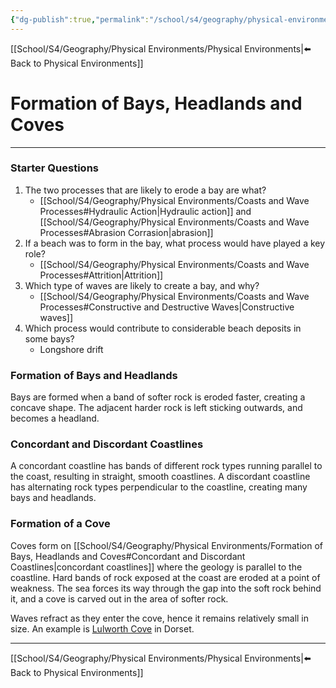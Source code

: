 ```yaml
---
{"dg-publish":true,"permalink":"/school/s4/geography/physical-environments/formation-of-bays-headlands-and-coves/"}
---
```

[[School/S4/Geography/Physical Environments/Physical Environments|⬅️ Back to Physical Environments]]
# Formation of Bays, Headlands and Coves
---

### Starter Questions
1. The two processes that are likely to erode a bay are what?
    - [[School/S4/Geography/Physical Environments/Coasts and Wave Processes#Hydraulic Action|Hydraulic action]] and [[School/S4/Geography/Physical Environments/Coasts and Wave Processes#Abrasion Corrasion|abrasion]]
2. If a beach was to form in the bay, what process would have played a key role?
    - [[School/S4/Geography/Physical Environments/Coasts and Wave Processes#Attrition|Attrition]]
3. Which type of waves are likely to create a bay, and why?
    - [[School/S4/Geography/Physical Environments/Coasts and Wave Processes#Constructive and Destructive Waves|Constructive waves]]
4. Which process would contribute to considerable beach deposits in some bays?
    - Longshore drift

### Formation of Bays and Headlands

Bays are formed when a band of softer rock is eroded faster, creating a concave shape. The adjacent harder rock is left sticking outwards, and becomes a headland.

<style>
.container {font-family: sans-serif; text-align: center;}
.button-wrapper button {z-index: 1;height: 40px; width: 100px; margin: 10px;padding: 5px;}
.excalidraw .App-menu_top .buttonList { display: flex;}
.excalidraw-wrapper { height: 800px; margin: 50px; position: relative;}
:root[dir="ltr"] .excalidraw .layer-ui__wrapper .zen-mode-transition.App-menu_bottom--transition-left {transform: none;}
</style><script src="https://unpkg.com/react@17/umd/react.production.min.js"></script><script src="https://unpkg.com/react-dom@17/umd/react-dom.production.min.js"></script><script type="text/javascript" src="https://unpkg.com/@excalidraw/excalidraw/dist/excalidraw.production.min.js"></script><div id="Formation_of_Bays_and_Headlands_2022-02-14_1236.56.excalidraw.md0"></div><script>(function(){const InitialData={"type":"excalidraw","version":2,"source":"https://excalidraw.com","elements":[{"type":"freedraw","version":216,"versionNonce":565398005,"isDeleted":false,"id":"ZCGetWU2_anihVnTRLiTo","fillStyle":"cross-hatch","strokeWidth":1,"strokeStyle":"solid","roughness":1,"opacity":100,"angle":0,"x":98.56621959189044,"y":101.80233340793183,"strokeColor":"#1864ab","backgroundColor":"#15aabf","width":410.91362847222223,"height":53.0682373046875,"seed":247709909,"groupIds":[],"strokeSharpness":"sharp","boundElements":[],"updated":1644843687248,"link":null,"points":[[0,0],[0,-0.9737481011284785],[0.9737820095486427,-1.4606051974826073],[2.9212103949652715,-2.9211764865451073],[4.3817816840277715,-3.408067491319457],[6.816067165798643,-4.381747775607607],[9.737277560763914,-5.355495876736086],[11.684705946180543,-5.355495876736086],[13.145412868923643,-5.842386881510436],[14.119059244791686,-5.842386881510436],[14.605916341145871,-5.842386881510436],[15.579698350694457,-5.842386881510436],[17.040269639756957,-5.842386881510436],[18.014051649305543,-5.842386881510436],[20.448337131076414,-4.868638780381957],[22.395765516493043,-3.408067491319457],[23.856336805555543,-2.9211764865451073],[26.290690104166686,-1.4606051974826073],[27.264404296875,0],[28.7249755859375,0.4868910047742929],[30.185682508680543,1.947462293836793],[32.13304307725696,2.9212103949652715],[34.080539279513914,4.3817816840277715],[35.0543212890625,4.868638780381957],[36.02796766493054,5.35552978515625],[37.48860677083337,6.329243977864564],[37.97539605034723,6.81610107421875],[40.40974934895837,8.276706271701414],[42.35724555121527,9.250420464409729],[42.844034830729186,9.250420464409729],[44.30467393663196,9.250420464409729],[46.25210232204864,9.250420464409729],[49.173312717013914,9.250420464409729],[54.04195149739587,8.763563368055543],[56.47630479600696,7.7898491753472285],[59.39751519097223,7.7898491753472285],[61.34494357638886,7.7898491753472285],[63.2923719618056,7.7898491753472285],[64.26615397135419,8.276706271701414],[66.21358235677081,8.763563368055543],[68.16101074218756,10.224168565538207],[70.10850694444451,11.684739854600707],[71.56914605034723,13.145345052083314],[73.51650661892364,14.605916341145814],[75.95085991753473,16.553378634982664],[77.41143120659723,18.01398383246527],[79.84578450520831,20.44830322265625],[80.81949869791669,21.42205132378473],[82.76692708333331,21.908908420138914],[84.22756618923614,22.88262261284723],[85.68813747829864,23.369479709201414],[86.66185167100701,23.369479709201414],[91.53049045138886,23.369479709201414],[93.96484375000006,23.369479709201414],[95.42541503906256,23.369479709201414],[99.32033962673614,23.369479709201414],[101.2678358289931,24.343227810329893],[103.70212131076386,24.830118815104186],[107.11018880208331,25.316942003038207],[109.54447428385419,26.290690104166686],[113.43939887152777,28.725009494357664],[115.38696289062506,29.211866590711793],[117.33432345920136,31.159328884548643],[120.25560167100701,32.61993408203125],[122.68988715277777,34.08050537109375],[128.04538302951386,37.00171576605902],[131.4533827039931,38.94914415147571],[134.37459309895831,40.409749348958314],[138.269517686632,42.357211642795164],[141.67758517795136,42.84406873914929],[144.11187065972223,43.81781684027777],[149.95422363281256,45.27838812934027],[154.82293023003473,45.27838812934027],[162.61271158854169,45.27838812934027],[168.94205729166669,44.79153103298614],[174.29748535156256,43.33092583550348],[179.65298122829864,41.383463541666686],[187.92968750000006,36.02796766493054],[193.77204047309027,31.159328884548643],[202.04874674479169,23.856370713975707],[206.4305284288195,19.474589029947936],[209.83859592013886,16.06652153862848],[211.29916720920136,13.6322021484375],[212.75973849826386,13.145345052083314],[213.73352050781256,12.171596950954893],[215.19409179687506,12.171596950954893],[218.11530219184027,12.658487955729186],[224.44451226128473,13.6322021484375],[225.90508355034723,14.119059244791686],[226.39200846354169,14.605916341145814],[227.85257975260419,15.579664442274293],[228.82629394531256,15.579664442274293],[230.28686523437506,15.579664442274293],[232.234361436632,15.579664442274293],[234.18178982204864,14.605916341145814],[239.53728569878473,8.763563368055543],[243.91906738281256,2.4343193901909785],[248.30084906684027,-1.4606051974826073],[250.24834526909723,-2.9211764865451073],[253.16955566406256,-3.408067491319457],[255.60384114583331,-3.408067491319457],[256.5775553385417,-3.408067491319457],[257.55126953125006,-3.408067491319457],[259.01190863715277,-3.408067491319457],[260.47247992621527,-3.408067491319457],[262.41997612847223,-2.4343193901909785],[264.36740451388897,-1.4606051974826073],[265.34111870659723,-0.4868570963541856],[266.80175781250006,0.9737141927083144],[268.7491861979167,1.947462293836793],[269.2360432942708,3.408033582899293],[271.670396592882,5.842386881510436],[272.64411078559027,6.81610107421875],[274.10468207465277,9.250420464409729],[277.0258924696181,11.684739854600707],[277.51274956597223,12.658487955729186],[278.4864637586806,13.145345052083314],[279.9470350477431,13.145345052083314],[280.9208170572917,14.119059244791686],[283.35510253906256,14.605916341145814],[283.8419596354167,14.605916341145814],[285.3025987413195,14.605916341145814],[286.763170030382,14.605916341145814],[288.2237413194445,15.579664442274293],[290.6580946180556,16.06652153862848],[292.1186659071181,16.553378634982664],[296.0135904947917,17.52716064453125],[297.96108669704864,18.987698025173643],[298.44794379340277,19.474589029947936],[300.88222927517364,21.42205132378473],[301.36908637152777,23.856370713975707],[302.8297254774306,26.777547200520814],[303.80343967013897,28.725009494357664],[304.2902967664931,30.185580783420164],[305.7508680555556,31.64618598090277],[307.2115071614583,33.106791178385436],[307.69836425781256,33.593648274739564],[308.1852213541667,33.593648274739564],[309.6457926432292,33.593648274739564],[311.1063639322917,33.593648274739564],[314.51443142361114,34.56739637586804],[318.89621310763897,35.05425347222223],[330.58098687065973,37.00171576605902],[340.80512152777777,40.409749348958314],[341.29204644097223,41.383463541666686],[341.77883572048614,41.383463541666686],[344.69997829861114,41.87035454644098],[346.6475423177083,43.33092583550348],[349.08175998263897,44.79153103298614],[351.02932400173614,45.27838812934027],[353.95046657986114,46.738993326822936],[356.87160915798614,47.225850423177064],[357.3585340711806,47.225850423177064],[358.33224826388897,47.225850423177064],[358.8191731770833,47.225850423177064],[360.2796766493056,47.225850423177064],[361.7403157552083,47.225850423177064],[363.68774414062506,47.225850423177064],[365.14838324652777,47.225850423177064],[366.60888671875006,47.225850423177064],[371.9645182291667,45.76524522569446],[376.8330891927083,43.81781684027777],[377.8068033854167,42.84406873914929],[378.29372829861114,42.357211642795164],[378.78051757812506,41.87035454644098],[379.7542317708333,41.87035454644098],[380.24115668402777,40.8966064453125],[381.7017957899306,40.409749348958314],[382.67550998263897,39.43603515625],[383.16229926215277,38.94914415147571],[384.6229383680556,38.46228705512152],[385.10986328125006,38.46228705512152],[386.0835774739583,37.48857286241321],[387.0572916666667,37.48857286241321],[388.03100585937506,37.48857286241321],[388.51779513888897,37.00171576605902],[389.9784342447917,37.00171576605902],[391.4390733506945,37.00171576605902],[392.8995768229167,36.02796766493054],[394.3602159288195,36.02796766493054],[394.84714084201397,36.02796766493054],[395.82085503472223,36.02796766493054],[395.82085503472223,35.541110568576414],[396.30764431423614,35.541110568576414],[396.7945692274306,34.08050537109375],[397.76828342013897,33.593648274739564],[398.25507269965277,32.61993408203125],[399.2289225260417,32.133076985677064],[399.7157118055556,31.159328884548643],[400.20263671875006,30.672471788194457],[401.1763509114583,29.698757595486143],[401.66314019097223,29.211866590711793],[402.6368543836806,29.211866590711793],[402.6368543836806,28.725009494357664],[403.12377929687506,27.264438205295164],[404.0974934895833,26.290690104166686],[404.0974934895833,25.803799099392393],[404.58441840277777,25.803799099392393],[404.58441840277777,25.316942003038207],[404.58441840277777,24.343227810329893],[405.0712076822917,24.343227810329893],[405.0712076822917,23.856370713975707],[406.04492187500006,22.88262261284723],[406.5318467881945,22.88262261284723],[406.5318467881945,22.395799424913207],[407.50556098090277,21.42205132378473],[407.99248589409723,21.42205132378473],[407.99248589409723,20.935160319010436],[408.9662000868056,20.935160319010436],[408.9662000868056,20.44830322265625],[409.4529893663195,20.44830322265625],[409.93991427951397,20.44830322265625],[410.91362847222223,19.474589029947936],[410.91362847222223,19.474589029947936]],"lastCommittedPoint":null,"simulatePressure":true,"pressures":[]},{"type":"freedraw","version":131,"versionNonce":1800868379,"isDeleted":false,"id":"bW9exWuxZGCRjRxIdZd3I","fillStyle":"cross-hatch","strokeWidth":1,"strokeStyle":"solid","roughness":1,"opacity":100,"angle":0,"x":-435.5241531294637,"y":168.01594967312283,"strokeColor":"#1864ab","backgroundColor":"#15aabf","width":431.8488226996528,"height":18.014017740885436,"seed":1664084629,"groupIds":[],"strokeSharpness":"sharp","boundElements":[],"updated":1644843671560,"link":null,"points":[[0,0],[0.48692491319440023,-0.9737481011284785],[0.9737820095485858,-2.4343193901909785],[2.434353298611086,-4.868638780381957],[4.868706597222172,-6.3292778862847285],[7.302992078993043,-8.763597276475707],[11.1979844835069,-11.684773763020871],[16.066623263888857,-15.092841254340328],[17.527126736111086,-15.579698350694457],[19.96148003472217,-17.040269639756957],[21.42205132378467,-17.040269639756957],[22.8826904296875,-17.040269639756957],[23.3696153428819,-18.014017740885436],[25.80390082465277,-17.527160644531307],[26.777547200520814,-17.040269639756957],[29.2119004991319,-16.066555447048643],[33.106892903645814,-15.579698350694457],[35.05425347222217,-14.11909315321185],[36.514892578125,-13.145378960503479],[37.97553168402777,-13.145378960503479],[41.3835313585069,-11.684773763020871],[44.791531032986086,-9.250454372829893],[46.25217013888886,-8.763597276475707],[49.660237630208314,-7.302958170572936],[52.581448025173586,-5.8424207899306],[55.502590603298586,-4.381815592447936],[57.45008680555554,-3.4081013997396212],[59.88444010416663,-2.9212103949653283],[67.67422146267359,-1.947496202256957],[70.59536404079859,-0.9737481011284785],[75.46400282118054,-0.9737481011284785],[79.84578450520831,-0.9737481011284785],[91.5306260850694,-4.381815592447936],[99.32040744357636,-6.3292778862847285],[105.64961751302081,-8.276740180121578],[115.87381998697913,-10.7110595703125],[122.20303005642359,-12.65852186414935],[128.53224012586804,-13.632236056857664],[131.45345052083331,-14.605950249565979],[135.34844292534723,-14.605950249565979],[139.24329969618054,-14.605950249565979],[146.05936686197913,-14.605950249565979],[162.12599012586804,-13.145378960503479],[169.42891438802081,-12.171630859375057],[177.7055528428819,-9.250454372829893],[181.11362033420136,-7.789883083767393],[184.0348985460069,-6.816134982638914],[186.46918402777777,-5.35552978515625],[191.33782280815973,-2.9212103949653283],[192.79839409722223,-2.9212103949653283],[196.69325086805554,-1.4606391059028283],[200.58817545572913,-1.4606391059028283],[202.04881456163196,-1.4606391059028283],[207.40431043836804,-1.4606391059028283],[212.75980631510413,-2.9212103949653283],[220.54972330729163,-5.8424207899306],[233.69500054253467,-10.7110595703125],[240.9979248046875,-12.65852186414935],[248.78777398003467,-13.632236056857664],[254.14326985677087,-14.605950249565979],[258.03819444444446,-15.579698350694457],[263.8805474175347,-15.579698350694457],[270.20982530381946,-15.579698350694457],[279.46024576822913,-15.092841254340328],[284.8157416449652,-14.11909315321185],[293.5793728298611,-12.171630859375057],[300.3954399956597,-10.224202473958371],[303.8034396701389,-8.763597276475707],[306.23779296875,-7.789883083767393],[310.1327175564236,-6.3292778862847285],[312.0801459418402,-5.8424207899306],[316.9487847222222,-4.381815592447936],[321.33056640625,-3.4081013997396212],[322.3043484157986,-3.4081013997396212],[324.73863389756946,-3.4081013997396212],[330.09419759114587,-3.4081013997396212],[332.0416259765625,-3.4081013997396212],[339.3445502387152,-3.89495849609375],[342.26582845052087,-4.381815592447936],[346.16068522135413,-5.8424207899306],[351.5161810980902,-7.789883083767393],[356.8716769748264,-10.7110595703125],[363.6878119574652,-13.145378960503479],[368.5564507378472,-14.605950249565979],[370.99073621961804,-14.605950249565979],[372.938232421875,-14.605950249565979],[377.80687120225696,-15.579698350694457],[380.7280815972222,-15.579698350694457],[384.62293836805554,-16.55341254340283],[387.05729166666663,-16.55341254340283],[388.031005859375,-16.55341254340283],[390.9522162543402,-15.579698350694457],[393.3865017361111,-14.605950249565979],[395.33399793836804,-14.11909315321185],[398.25520833333337,-13.145378960503479],[399.71577962239587,-12.65852186414935],[401.6632080078125,-11.684773763020871],[403.1238471137152,-11.197916666666686],[405.5581325954861,-10.224202473958371],[406.53184678819446,-9.737311469184078],[407.9924858940972,-9.250454372829893],[410.42677137586804,-8.276740180121578],[410.9136284722222,-7.789883083767393],[412.374267578125,-6.816134982638914],[413.8348388671875,-6.816134982638914],[414.80855305989587,-6.3292778862847285],[415.78226725260413,-5.35552978515625],[417.7297634548611,-5.35552978515625],[418.70347764756946,-4.868638780381957],[419.6771918402778,-4.868638780381957],[420.6509738498264,-4.381815592447936],[422.1115451388889,-4.381815592447936],[422.59840223524304,-4.381815592447936],[424.05897352430554,-4.381815592447936],[425.51961263020837,-4.381815592447936],[426.0064697265625,-4.381815592447936],[427.467041015625,-4.381815592447936],[427.95389811197913,-4.381815592447936],[428.9276123046875,-4.381815592447936],[429.41453721788196,-4.381815592447936],[430.3882514105903,-4.381815592447936],[430.87510850694446,-4.381815592447936],[431.8488226996528,-4.381815592447936],[431.8488226996528,-4.381815592447936]],"lastCommittedPoint":null,"simulatePressure":true,"pressures":[]},{"type":"freedraw","version":101,"versionNonce":1726935317,"isDeleted":false,"id":"FudUc7nBZ3l2_RAPLZ0U8","fillStyle":"cross-hatch","strokeWidth":1,"strokeStyle":"solid","roughness":1,"opacity":100,"angle":0,"x":-434.5503711199151,"y":191.38539547390408,"strokeColor":"#1864ab","backgroundColor":"#15aabf","width":428.9276123046875,"height":19.961446126302064,"seed":367370235,"groupIds":[],"strokeSharpness":"sharp","boundElements":[],"updated":1644843671560,"link":null,"points":[[0,0],[1.9474283854166856,0.9737820095485858],[3.894924587673586,1.4606051974826073],[6.329210069444457,2.9212103949652715],[10.224202473958314,5.35552978515625],[12.171563042534729,6.329243977864564],[13.6322021484375,6.81610107421875],[17.527126736111086,6.81610107421875],[19.47455512152777,6.81610107421875],[28.7249755859375,2.434353298611086],[36.51482476128473,-0.4868570963541856],[47.22581651475696,-5.355495876736143],[52.58131239149304,-6.81610107421875],[65.23980034722223,-10.2241346571181],[71.08222113715277,-10.710991753472229],[75.950927734375,-10.710991753472229],[79.84578450520831,-10.710991753472229],[83.25385199652777,-10.710991753472229],[86.66185167100696,-9.737277560763914],[89.09620496961804,-8.27667236328125],[92.01734754774304,-6.81610107421875],[94.93855794270831,-5.355495876736143],[98.83348253038196,-3.8948567708333712],[101.75462510850696,-3.4080335828993498],[107.59711371527777,-1.4605373806423927],[113.43939887152777,0],[116.36060926649304,0],[123.17667643229169,0.9737820095485858],[130.9665256076389,0.9737820095485858],[135.34830729166669,0.4868910047742929],[142.16437445746527,-0.4868570963541856],[149.9542236328125,-1.4605373806423927],[156.2835693359375,-2.4343193901909785],[201.5618896484375,-3.4080335828993498],[206.91738552517364,-2.921176486545164],[208.86481391059027,-1.4605373806423927],[212.7597384982639,0.9737820095485858],[220.06273057725696,5.35552978515625],[223.4707980685764,6.81610107421875],[225.41822645399304,8.276740180121521],[228.33943684895837,9.250454372829836],[233.20807562934033,9.250454372829836],[239.53728569878479,8.763563368055543],[252.68263075086804,5.842420789930543],[264.85426161024304,4.868672688802064],[283.84195963541663,2.434353298611086],[296.50044759114587,2.434353298611086],[304.29029676649304,2.434353298611086],[306.2377251519098,2.434353298611086],[309.158935546875,2.434353298611086],[310.6195068359375,2.434353298611086],[313.5407172309028,3.4081013997395644],[315.48814561631946,3.4081013997395644],[318.8962131076389,3.894924587673586],[321.81749131944446,3.894924587673586],[327.1729193793403,3.894924587673586],[332.5284152560764,3.894924587673586],[338.8576931423611,3.894924587673586],[354.4373236762153,1.947462293836793],[358.81910536024304,1.947462293836793],[364.66145833333337,1.947462293836793],[366.6089545355903,1.947462293836793],[369.5300971137153,1.947462293836793],[371.9644504123264,1.947462293836793],[375.37251790364587,1.947462293836793],[377.80680338541663,1.947462293836793],[384.1360812717014,1.947462293836793],[392.4127197265625,-1.9474283854166856],[395.82078721788196,-2.921176486545164],[398.7419976128473,-3.4080335828993498],[399.2288547092014,-3.4080335828993498],[400.6894259982639,-3.4080335828993498],[401.6632080078125,-3.4080335828993498],[403.123779296875,-3.4080335828993498],[405.55806477864587,-3.4080335828993498],[407.99241807725696,-2.4343193901909785],[410.9136284722223,-1.9474283854166856],[413.34791395399304,-0.4868570963541856],[414.3216281467014,-0.4868570963541856],[416.7559814453125,0.4868910047742929],[418.70340983072924,0.9737820095485858],[419.19026692708337,1.4606051974826073],[420.16404893663196,1.4606051974826073],[420.6509060329861,2.434353298611086],[421.62462022569446,2.434353298611086],[422.1114773220486,2.434353298611086],[423.5720486111111,2.434353298611086],[425.0326877170139,2.434353298611086],[425.51954481336804,2.434353298611086],[426.4932590060764,2.434353298611086],[427.9538302951389,2.434353298611086],[428.44075520833337,2.434353298611086],[428.9276123046875,2.434353298611086],[428.9276123046875,2.434353298611086]],"lastCommittedPoint":null,"simulatePressure":true,"pressures":[]},{"type":"line","version":109,"versionNonce":786925403,"isDeleted":false,"id":"R7V94iaEKc-acj2H1p7E3","fillStyle":"hachure","strokeWidth":4,"strokeStyle":"solid","roughness":1,"opacity":100,"angle":0,"x":35.492431640625,"y":-261.59228515625,"strokeColor":"#000000","backgroundColor":"transparent","width":0,"height":531.9481506347656,"seed":315719669,"groupIds":[],"strokeSharpness":"round","boundElements":[],"updated":1644843671560,"link":null,"startBinding":null,"endBinding":null,"lastCommittedPoint":null,"startArrowhead":null,"endArrowhead":null,"points":[[0,0],[0,531.9481506347656]]},{"type":"rectangle","version":298,"versionNonce":985362389,"isDeleted":false,"id":"jvYke6KqnGUsSs0rl0rG4","fillStyle":"hachure","strokeWidth":2,"strokeStyle":"solid","roughness":1,"opacity":100,"angle":0,"x":-110.85903930664062,"y":-151.60964965820312,"strokeColor":"#000000","backgroundColor":"#40c057","width":107.3536376953125,"height":277.80487060546875,"seed":511731195,"groupIds":[],"strokeSharpness":"sharp","boundElements":[],"updated":1644843671560,"link":null},{"type":"rectangle","version":400,"versionNonce":1960043515,"isDeleted":false,"id":"zyj6vqQus59SgiJ9Xmvcc","fillStyle":"hachure","strokeWidth":2,"strokeStyle":"solid","roughness":1,"opacity":100,"angle":0,"x":-218.31488037109375,"y":-149.70956420898438,"strokeColor":"#000000","backgroundColor":"#868e96","width":107.3536376953125,"height":277.80487060546875,"seed":2015462107,"groupIds":[],"strokeSharpness":"sharp","boundElements":[],"updated":1644843671560,"link":null},{"type":"rectangle","version":434,"versionNonce":1573432629,"isDeleted":false,"id":"UQSlgEsH_UziqnXBNAA7n","fillStyle":"hachure","strokeWidth":2,"strokeStyle":"solid","roughness":1,"opacity":100,"angle":0,"x":-327.06329345703125,"y":-148.93521118164062,"strokeColor":"#000000","backgroundColor":"#40c057","width":107.3536376953125,"height":277.80487060546875,"seed":345268763,"groupIds":[],"strokeSharpness":"sharp","boundElements":[],"updated":1644843671560,"link":null},{"type":"rectangle","version":470,"versionNonce":1112255643,"isDeleted":false,"id":"bA_p0F8mKBM8U_Pp8L3qP","fillStyle":"hachure","strokeWidth":2,"strokeStyle":"solid","roughness":1,"opacity":100,"angle":0,"x":-432.1543884277344,"y":-148.65536499023438,"strokeColor":"#000000","backgroundColor":"#868e96","width":107.3536376953125,"height":277.80487060546875,"seed":1858749269,"groupIds":[],"strokeSharpness":"sharp","boundElements":[{"id":"VcBAE932u6mO0W013Fspc","type":"arrow"}],"updated":1644843671560,"link":null},{"type":"arrow","version":92,"versionNonce":453459605,"isDeleted":false,"id":"7oDsIc9Uo8iLIwmbxvoZZ","fillStyle":"hachure","strokeWidth":2,"strokeStyle":"solid","roughness":1,"opacity":100,"angle":0,"x":-235.51016053660874,"y":211.7238302661354,"strokeColor":"#c92a2a","backgroundColor":"#868e96","width":45.80014219776626,"height":107.8756857348854,"seed":1700050619,"groupIds":[],"strokeSharpness":"round","boundElements":[],"updated":1644843671560,"link":null,"startBinding":{"elementId":"1jvcJd1y","focus":-0.37333850032962335,"gap":6.057636747753534},"endBinding":null,"lastCommittedPoint":null,"startArrowhead":null,"endArrowhead":"dot","points":[[0,0],[-45.80014219776626,-107.8756857348854]]},{"type":"text","version":166,"versionNonce":1795252539,"isDeleted":false,"id":"1jvcJd1y","fillStyle":"hachure","strokeWidth":2,"strokeStyle":"solid","roughness":1,"opacity":100,"angle":0,"x":-303.90084499782984,"y":217.78146701388894,"strokeColor":"#c92a2a","backgroundColor":"#868e96","width":273,"height":50,"seed":248567355,"groupIds":[],"strokeSharpness":"sharp","boundElements":[{"id":"XfSN1kdr7R3bK64tIVDs6","type":"arrow"},{"id":"7oDsIc9Uo8iLIwmbxvoZZ","type":"arrow"}],"updated":1644843671560,"link":null,"fontSize":20,"fontFamily":1,"text":"Harder, more resistant rock\n(e.g. limestone)","rawText":"Harder, more resistant rock\n(e.g. limestone)","baseline":43,"textAlign":"center","verticalAlign":"top","containerId":null,"originalText":"Harder, more resistant rock\n(e.g. limestone)"},{"type":"arrow","version":226,"versionNonce":1227662325,"isDeleted":false,"id":"XfSN1kdr7R3bK64tIVDs6","fillStyle":"hachure","strokeWidth":2,"strokeStyle":"solid","roughness":1,"opacity":100,"angle":0,"x":-130.8622071457421,"y":209.72631966744868,"strokeColor":"#c92a2a","backgroundColor":"#868e96","width":54.581650480343924,"height":110.2613921785107,"seed":1967079803,"groupIds":[],"strokeSharpness":"round","boundElements":[],"updated":1644843671561,"link":null,"startBinding":{"elementId":"1jvcJd1y","focus":0.1355203526619658,"gap":8.05514734644025},"endBinding":null,"lastCommittedPoint":null,"startArrowhead":null,"endArrowhead":"dot","points":[[0,0],[54.581650480343924,-110.2613921785107]]},{"type":"arrow","version":102,"versionNonce":676823515,"isDeleted":false,"id":"Mt65YidSM6aLVk9rSfgX3","fillStyle":"hachure","strokeWidth":2,"strokeStyle":"solid","roughness":1,"opacity":100,"angle":0,"x":-291.80216498766094,"y":-243.63212096836418,"strokeColor":"#c92a2a","backgroundColor":"#868e96","width":74.07649712171406,"height":113.05503356602043,"seed":826301627,"groupIds":[],"strokeSharpness":"round","boundElements":[],"updated":1644843671561,"link":null,"startBinding":null,"endBinding":null,"lastCommittedPoint":null,"startArrowhead":null,"endArrowhead":"dot","points":[[0,0],[-74.07649712171406,113.05503356602043]]},{"type":"arrow","version":142,"versionNonce":1279155541,"isDeleted":false,"id":"MYLu3Vqy6hAegYVJwDmMQ","fillStyle":"hachure","strokeWidth":2,"strokeStyle":"solid","roughness":1,"opacity":100,"angle":0,"x":-188.98990671671928,"y":-221.12278285946695,"strokeColor":"#c92a2a","backgroundColor":"#868e96","width":40.447548318281775,"height":105.44373622860758,"seed":1034277883,"groupIds":[],"strokeSharpness":"round","boundElements":[],"updated":1644843671561,"link":null,"startBinding":{"elementId":"8bJT-6RdFshA7D_lND_-8","focus":-0.15253773244105046,"gap":10.862171974517423},"endBinding":null,"lastCommittedPoint":null,"startArrowhead":null,"endArrowhead":"dot","points":[[0,0],[40.447548318281775,105.44373622860758]]},{"type":"text","version":163,"versionNonce":1667272315,"isDeleted":false,"id":"sZzX0pkG","fillStyle":"hachure","strokeWidth":2,"strokeStyle":"solid","roughness":1,"opacity":100,"angle":0,"x":-382.8525695800781,"y":-281.9849548339844,"strokeColor":"#c92a2a","backgroundColor":"#868e96","width":310,"height":50,"seed":678273877,"groupIds":[],"strokeSharpness":"sharp","boundElements":[{"id":"MYLu3Vqy6hAegYVJwDmMQ","type":"arrow"}],"updated":1644843671561,"link":null,"fontSize":20,"fontFamily":1,"text":"Softer, more easily eroded rock\n(e.g. clay)","rawText":"Softer, more easily eroded rock\n(e.g. clay)","baseline":43,"textAlign":"center","verticalAlign":"top","containerId":null,"originalText":"Softer, more easily eroded rock\n(e.g. clay)"},{"type":"line","version":322,"versionNonce":308159355,"isDeleted":false,"id":"MjPdKmpfQ1DaoAZLNSkyl","fillStyle":"hachure","strokeWidth":2,"strokeStyle":"solid","roughness":1,"opacity":100,"angle":0,"x":182.72027587890625,"y":-151.17141723632812,"strokeColor":"#000000","backgroundColor":"#868e96","width":89.82653808593751,"height":245.2832829790736,"seed":462752981,"groupIds":[],"strokeSharpness":"sharp","boundElements":[],"updated":1644843671562,"link":null,"startBinding":null,"endBinding":null,"lastCommittedPoint":null,"startArrowhead":null,"endArrowhead":null,"points":[[0,0],[-89.82653808593753,1.5354229169245812],[-85.88293457031256,209.58473357827512],[-62.221313476562486,216.11027429166498],[-49.51416015625003,221.48426786798018],[-38.99786376953118,226.09056335291223],[-27.167053222656264,233.38374868936853],[-10.9544677734375,242.59628619091598],[1.4210854715202004e-14,245.2832829790736],[0,0]]},{"type":"line","version":475,"versionNonce":1688479157,"isDeleted":false,"id":"zwoggCdRCa-POIKzyWX84","fillStyle":"hachure","strokeWidth":2,"strokeStyle":"solid","roughness":1,"opacity":100,"angle":0,"x":184.03472900390625,"y":-149.85687255859375,"strokeColor":"#000000","backgroundColor":"#40c057","width":107.3536376953125,"height":280.87213134765625,"seed":26263131,"groupIds":[],"strokeSharpness":"sharp","boundElements":[],"updated":1644843671562,"link":null,"startBinding":null,"endBinding":null,"lastCommittedPoint":null,"startArrowhead":null,"endArrowhead":null,"points":[[0,0],[0.8763427734374858,245.81793212890625],[10.078125,250.6378173828125],[19.718017578125,257.648681640625],[27.605224609375,265.09771728515625],[34.6160888671875,272.98492431640625],[42.503295898437486,278.2430419921875],[53.457763671875,280.87213134765625],[63.535888671875,276.0521240234375],[72.737548828125,268.1649169921875],[80.62475585937497,259.83953857421875],[95.08459472656249,246.69421386718744],[105.16271972656253,240.12152099609378],[107.3536376953125,2.629058837890625],[0,0]]},{"type":"line","version":352,"versionNonce":417310485,"isDeleted":false,"id":"nJeQAhRwLYIhMRRYyv4hV","fillStyle":"hachure","strokeWidth":2,"strokeStyle":"solid","roughness":1,"opacity":100,"angle":0,"x":291.38836669921875,"y":-150.73324584960938,"strokeColor":"#000000","backgroundColor":"#868e96","width":109.5445556640625,"height":243.1888427734375,"seed":692210037,"groupIds":[],"strokeSharpness":"sharp","boundElements":[],"updated":1644843671562,"link":null,"startBinding":null,"endBinding":null,"lastCommittedPoint":null,"startArrowhead":null,"endArrowhead":null,"points":[[0,0],[107.7918701171875,-0.8763427734374929],[107.35363769531251,230.91986083984375],[99.0283203125,219.08905029296875],[88.9503173828125,209.88726806640625],[77.11938476562496,204.19097900390625],[66.16491699218751,200.24737548828125],[47.761474609375,201.12371826171875],[33.739746093749986,206.3818359375],[22.785278320312543,220.84173583984378],[14.021728515625,228.290771484375],[5.2581787109375,237.05432128906247],[-1.752685546875,242.3125],[0,0]]},{"type":"line","version":437,"versionNonce":597803195,"isDeleted":false,"id":"2DQtJk_zJKUvOyO5FjB2y","fillStyle":"hachure","strokeWidth":2,"strokeStyle":"solid","roughness":1,"opacity":100,"angle":0,"x":400.05657958984375,"y":-151.17141723632812,"strokeColor":"#000000","backgroundColor":"#40c057","width":107.791748046875,"height":282.62481689453125,"seed":180289013,"groupIds":[],"strokeSharpness":"sharp","boundElements":[],"updated":1644843671562,"link":null,"startBinding":null,"endBinding":null,"lastCommittedPoint":null,"startArrowhead":null,"endArrowhead":null,"points":[[0,0],[0.4381103515625142,230.9197998046875],[11.830810546875,247.1324462890625],[19.718017578125014,260.7159423828125],[27.167114257812486,269.4794921875],[36.806884765625,276.05218505859375],[51.266845703125,280.87213134765625],[61.7830810546875,282.62481689453125],[76.68115234374999,276.92852783203125],[88.51208496093749,263.783203125],[101.6573486328125,248.44696044921875],[106.91540527343749,240.559814453125],[107.791748046875,0],[0,0]]},{"type":"line","version":182,"versionNonce":820247669,"isDeleted":false,"id":"4nmrFzxwjlkw4xzmB_YtD","fillStyle":"cross-hatch","strokeWidth":1,"strokeStyle":"solid","roughness":1,"opacity":100,"angle":0,"x":176.58575439453125,"y":93.33193969726562,"strokeColor":"#000000","backgroundColor":"#15aabf","width":81.06292724609375,"height":35.93060302734375,"seed":1874103253,"groupIds":[],"strokeSharpness":"sharp","boundElements":[],"updated":1644843671562,"link":null,"startBinding":null,"endBinding":null,"lastCommittedPoint":null,"startArrowhead":null,"endArrowhead":null,"points":[[0,0],[-44.2559814453125,-11.830810546875005],[-66.16485595703125,-16.21258544921875],[-81.06292724609375,-18.841674804687496],[-81.06292724609375,-35.93060302734375],[-61.7830810546875,-30.234313964843757],[-46.88507080078125,-25.414367675781243],[-34.17791748046875,-18.8416748046875],[0,0]]},{"type":"line","version":482,"versionNonce":1019212123,"isDeleted":false,"id":"ANYjDS-cPjTiSu55iARBf","fillStyle":"cross-hatch","strokeWidth":1,"strokeStyle":"solid","roughness":1,"opacity":100,"angle":0,"x":297.96112060546875,"y":85.88290405273438,"strokeColor":"#000000","backgroundColor":"#15aabf","width":115.96067156110495,"height":44.75676400320871,"seed":1751057723,"groupIds":[],"strokeSharpness":"sharp","boundElements":[],"updated":1644843671562,"link":null,"startBinding":null,"endBinding":null,"lastCommittedPoint":null,"startArrowhead":null,"endArrowhead":null,"points":[[0,0],[17.965209960937504,-7.0108642578125],[28.0433349609375,-13.14532470703125],[42.9415283203125,-17.96533203125],[52.1431884765625,-20.15618896484375],[60.90673828124999,-19.718017578124996],[69.17961483909966,-17.508941782501328],[77.78666178385413,-12.501181598349547],[87.01966785249249,-5.7720338235169635],[96.25271751767104,-1.2337647805482135],[105.48572358630946,4.39995452748753],[113.31034342447911,8.93824536872635],[101.88643682570677,-5.61554404254597],[84.20280819847466,-24.551090917545967],[76.06520879836302,-29.715329983533707],[62.29389009021571,-35.03605883049241],[48.992062523251434,-35.81851863448236],[33.81235758463537,-33.0016589804645],[22.701386951264794,-25.177050041429908],[10.964500790550517,-10.936261990369644],[-2.6503281366258307,3.148036279719662]]},{"type":"arrow","version":556,"versionNonce":1743840923,"isDeleted":false,"id":"g-KGWn6uVP_mGYzhQGRg9","fillStyle":"cross-hatch","strokeWidth":1,"strokeStyle":"solid","roughness":1,"opacity":100,"angle":0,"x":304.74468336575603,"y":138.860781390564,"strokeColor":"#c92a2a","backgroundColor":"#15aabf","width":42.654518526915126,"height":75.31189236251845,"seed":932576763,"groupIds":[],"strokeSharpness":"sharp","boundElements":[],"updated":1644843683688,"link":null,"startBinding":{"elementId":"TrrYgWDn","focus":-0.06928749278673005,"gap":8.484518092125654},"endBinding":null,"lastCommittedPoint":null,"startArrowhead":null,"endArrowhead":"dot","points":[[0,0],[42.654518526915126,-75.31189236251845]]},{"type":"text","version":467,"versionNonce":1570820917,"isDeleted":false,"id":"TrrYgWDn","fillStyle":"cross-hatch","strokeWidth":2,"strokeStyle":"solid","roughness":1,"opacity":100,"angle":0,"x":174.61020720951137,"y":147.34529948268965,"strokeColor":"#c92a2a","backgroundColor":"#15aabf","width":240,"height":50,"seed":2069360021,"groupIds":[],"strokeSharpness":"sharp","boundElements":[{"id":"g-KGWn6uVP_mGYzhQGRg9","type":"arrow"},{"id":"pYnOrHK4xCIt0C-3vUd2E","type":"arrow"}],"updated":1644843683687,"link":null,"fontSize":20,"fontFamily":1,"text":"Deposition of material\ncreates beaches in bays","rawText":"Deposition of material\ncreates beaches in bays","baseline":43,"textAlign":"center","verticalAlign":"top","containerId":null,"originalText":"Deposition of material\ncreates beaches in bays"},{"type":"arrow","version":65,"versionNonce":2073693461,"isDeleted":false,"id":"hJvQyBvJVz4j9p06eFye8","fillStyle":"cross-hatch","strokeWidth":2,"strokeStyle":"solid","roughness":1,"opacity":100,"angle":0,"x":469.5310238854041,"y":202.9145212564617,"strokeColor":"#c92a2a","backgroundColor":"#15aabf","width":8.456978230145523,"height":91.14862922765312,"seed":1988434907,"groupIds":[],"strokeSharpness":"sharp","boundElements":[],"updated":1644843742448,"link":null,"startBinding":{"elementId":"FkfVtJw2","focus":0.21280457133359662,"gap":2.8232030477375076},"endBinding":null,"lastCommittedPoint":null,"startArrowhead":null,"endArrowhead":"dot","points":[[0,0],[-8.456978230145523,-91.14862922765312]]},{"type":"text","version":146,"versionNonce":1346385435,"isDeleted":false,"id":"FkfVtJw2","fillStyle":"cross-hatch","strokeWidth":2,"strokeStyle":"solid","roughness":1,"opacity":100,"angle":0,"x":298.7942604990086,"y":205.73772430419922,"strokeColor":"#c92a2a","backgroundColor":"#15aabf","width":285,"height":50,"seed":780391451,"groupIds":[],"strokeSharpness":"sharp","boundElements":[{"id":"hJvQyBvJVz4j9p06eFye8","type":"arrow"}],"updated":1644843742446,"link":null,"fontSize":20,"fontFamily":1,"text":"Hard rock headland\njuts out due to less erosion","rawText":"Hard rock headland\njuts out due to less erosion","baseline":43,"textAlign":"center","verticalAlign":"top","containerId":null,"originalText":"Hard rock headland\njuts out due to less erosion"},{"type":"arrow","version":108,"versionNonce":1609275893,"isDeleted":false,"id":"ty-rHup4j0jllG9bM9aZs","fillStyle":"cross-hatch","strokeWidth":2,"strokeStyle":"solid","roughness":1,"opacity":100,"angle":0,"x":127.96889886906058,"y":202.560781349428,"strokeColor":"#c92a2a","backgroundColor":"#15aabf","width":9.72978057526052,"height":143.8144205706194,"seed":1810267253,"groupIds":[],"strokeSharpness":"sharp","boundElements":[],"updated":1644843671563,"link":null,"startBinding":{"elementId":"2qikGzAS","focus":-0.29892614127339256,"gap":1},"endBinding":null,"lastCommittedPoint":null,"startArrowhead":null,"endArrowhead":"dot","points":[[0,0],[9.72978057526052,-143.8144205706194]]},{"type":"text","version":105,"versionNonce":430631899,"isDeleted":false,"id":"2qikGzAS","fillStyle":"cross-hatch","strokeWidth":1,"strokeStyle":"solid","roughness":1,"opacity":100,"angle":0,"x":51.7311501474461,"y":203.10863494873047,"strokeColor":"#c92a2a","backgroundColor":"#15aabf","width":213,"height":50,"seed":1857357109,"groupIds":[],"strokeSharpness":"sharp","boundElements":[{"id":"ty-rHup4j0jllG9bM9aZs","type":"arrow"}],"updated":1644843671563,"link":null,"fontSize":20,"fontFamily":1,"text":"Softer rock erodes\nquicker, creating bays","rawText":"Softer rock erodes\nquicker, creating bays","baseline":43,"textAlign":"center","verticalAlign":"top","containerId":null,"originalText":"Softer rock erodes\nquicker, creating bays"}],"appState":{"theme":"dark","viewBackgroundColor":"transparent","currentItemStrokeColor":"#1864ab","currentItemBackgroundColor":"#15aabf","currentItemFillStyle":"cross-hatch","currentItemStrokeWidth":1,"currentItemStrokeStyle":"solid","currentItemRoughness":1,"currentItemOpacity":100,"currentItemFontFamily":1,"currentItemFontSize":20,"currentItemTextAlign":"center","currentItemStrokeSharpness":"sharp","currentItemStartArrowhead":null,"currentItemEndArrowhead":"dot","currentItemLinearStrokeSharpness":"sharp","gridSize":null},"files":{}};InitialData.scrollToContent=true;App=()=>{const e=React.useRef(null),t=React.useRef(null),[n,i]=React.useState({width:void 0,height:void 0});return React.useEffect(()=>{i({width:t.current.getBoundingClientRect().width,height:t.current.getBoundingClientRect().height});const e=()=>{i({width:t.current.getBoundingClientRect().width,height:t.current.getBoundingClientRect().height})};return window.addEventListener("resize",e),()=>window.removeEventListener("resize",e)},[t]),React.createElement(React.Fragment,null,React.createElement("div",{className:"excalidraw-wrapper",ref:t},React.createElement(Excalidraw.default,{ref:e,width:n.width,height:n.height,initialData:InitialData,viewModeEnabled:!0,zenModeEnabled:!0,gridModeEnabled:!1})))},excalidrawWrapper=document.getElementById("Formation_of_Bays_and_Headlands_2022-02-14_1236.56.excalidraw.md0");ReactDOM.render(React.createElement(App),excalidrawWrapper);})();</script>

### Concordant and Discordant Coastlines

A concordant coastline has bands of different rock types running parallel to the coast, resulting in straight, smooth coastlines. A discordant coastline has alternating rock types perpendicular to the coastline, creating many bays and headlands.

<div id="Formation_of_Bays_and_Headlands_2022-02-14_1305.25.excalidraw.md1"></div><script>(function(){const InitialData={"type":"excalidraw","version":2,"source":"https://excalidraw.com","elements":[{"id":"kRXEIIOsJynsGBxt4zAR9","type":"line","x":-3.974395751953125,"y":-182.2580795288086,"width":0,"height":379.4621887207031,"angle":0,"strokeColor":"#000000","backgroundColor":"transparent","fillStyle":"hachure","strokeWidth":4,"strokeStyle":"solid","roughness":1,"opacity":100,"groupIds":[],"strokeSharpness":"round","seed":1533125237,"version":83,"versionNonce":2021987029,"isDeleted":false,"boundElements":null,"updated":1644843943981,"link":null,"points":[[0,0],[0,379.4621887207031]],"lastCommittedPoint":null,"startBinding":null,"endBinding":null,"startArrowhead":null,"endArrowhead":null},{"type":"rectangle","version":526,"versionNonce":774659445,"isDeleted":false,"id":"1tbg8CLRxRFOflbzt_-mi","fillStyle":"hachure","strokeWidth":2,"strokeStyle":"solid","roughness":1,"opacity":100,"angle":1.5707963267948957,"x":-259.6454162597654,"y":-69.96953582763737,"strokeColor":"#000000","backgroundColor":"#868e96","width":233.1107177734375,"height":77.11932373046875,"seed":1562827099,"groupIds":["0t5nadwljwuUywRS6AqJQ"],"strokeSharpness":"sharp","boundElements":[],"updated":1644844259102,"link":null},{"type":"rectangle","version":580,"versionNonce":1600790619,"isDeleted":false,"id":"1F3JaAc0_jUNmUsyQDpO7","fillStyle":"hachure","strokeWidth":2,"strokeStyle":"solid","roughness":1,"opacity":100,"angle":1.5707963267948957,"x":-335.96633911132835,"y":-69.54900360107357,"strokeColor":"#000000","backgroundColor":"#40c057","width":233.1107177734375,"height":77.11932373046875,"seed":273825237,"groupIds":["0t5nadwljwuUywRS6AqJQ"],"strokeSharpness":"sharp","boundElements":[],"updated":1644844259102,"link":null},{"type":"line","version":437,"versionNonce":1007347413,"isDeleted":false,"id":"_Ae4wFDuD8Cdb5Va826AG","fillStyle":"hachure","strokeWidth":2,"strokeStyle":"solid","roughness":1,"opacity":100,"angle":0,"x":-103.90335083007812,"y":-155.2429428100586,"strokeColor":"#000000","backgroundColor":"#40c057","width":0,"height":250.8934105748683,"seed":56161787,"groupIds":["0t5nadwljwuUywRS6AqJQ"],"strokeSharpness":"round","boundElements":[],"updated":1644844259102,"link":null,"startBinding":null,"endBinding":null,"lastCommittedPoint":null,"startArrowhead":null,"endArrowhead":null,"points":[[0,0],[0,250.8934105748683]]},{"type":"rectangle","version":457,"versionNonce":194731259,"isDeleted":false,"id":"x_W6abgTS7dk7EKU5osgr","fillStyle":"hachure","strokeWidth":2,"strokeStyle":"solid","roughness":2,"opacity":100,"angle":0,"x":-103.46524047851562,"y":-155.24297332763672,"strokeColor":"transparent","backgroundColor":"#228be6","width":30.2342529296875,"height":251.07598876953125,"seed":861256501,"groupIds":["0t5nadwljwuUywRS6AqJQ"],"strokeSharpness":"sharp","boundElements":[],"updated":1644844259102,"link":null},{"id":"GqAd49TU","type":"text","x":-290.54296875,"y":121.61746978759766,"width":251,"height":46,"angle":0,"strokeColor":"#c92a2a","backgroundColor":"#228be6","fillStyle":"hachure","strokeWidth":2,"strokeStyle":"solid","roughness":2,"opacity":100,"groupIds":["0t5nadwljwuUywRS6AqJQ"],"strokeSharpness":"sharp","seed":1510552891,"version":177,"versionNonce":336675893,"isDeleted":false,"boundElements":null,"updated":1644844259102,"link":null,"text":"CONCORDANT","rawText":"CONCORDANT","fontSize":36,"fontFamily":1,"textAlign":"left","verticalAlign":"top","baseline":32,"containerId":null,"originalText":"CONCORDANT"},{"id":"7bILI65FSBYJqv5GPt0kf","type":"rectangle","x":39.405303955078125,"y":-111.2732162475586,"width":233.1107177734375,"height":77.11932373046875,"angle":0,"strokeColor":"#000000","backgroundColor":"#868e96","fillStyle":"hachure","strokeWidth":2,"strokeStyle":"solid","roughness":1,"opacity":100,"groupIds":["-CoJt2R4W8AVJZrWhqIwd"],"strokeSharpness":"sharp","seed":409333813,"version":260,"versionNonce":611537077,"isDeleted":false,"boundElements":null,"updated":1644844258186,"link":null},{"type":"rectangle","version":314,"versionNonce":196018459,"isDeleted":false,"id":"hA33WeW7nzkR4rryRZI_l","fillStyle":"hachure","strokeWidth":2,"strokeStyle":"solid","roughness":1,"opacity":100,"angle":0,"x":39.825836181640625,"y":-34.952293395996094,"strokeColor":"#000000","backgroundColor":"#40c057","width":233.1107177734375,"height":77.11932373046875,"seed":849319733,"groupIds":["-CoJt2R4W8AVJZrWhqIwd"],"strokeSharpness":"sharp","boundElements":[],"updated":1644844258186,"link":null},{"id":"lyxmmoIrGy0kg0cU26SmY","type":"line","x":273.3923034667969,"y":-158.59642791748047,"width":0,"height":250.8934105748683,"angle":0,"strokeColor":"#000000","backgroundColor":"#40c057","fillStyle":"hachure","strokeWidth":2,"strokeStyle":"solid","roughness":1,"opacity":100,"groupIds":["-CoJt2R4W8AVJZrWhqIwd"],"strokeSharpness":"round","seed":713741371,"version":306,"versionNonce":194081301,"isDeleted":false,"boundElements":null,"updated":1644844258186,"link":null,"points":[[0,0],[0,250.8934105748683]],"lastCommittedPoint":null,"startBinding":null,"endBinding":null,"startArrowhead":null,"endArrowhead":null},{"id":"hyZBDEKxYy84AnE0mqvBh","type":"rectangle","x":273.8304138183594,"y":-158.5964584350586,"width":30.2342529296875,"height":251.07598876953125,"angle":0,"strokeColor":"transparent","backgroundColor":"#228be6","fillStyle":"hachure","strokeWidth":2,"strokeStyle":"solid","roughness":2,"opacity":100,"groupIds":["-CoJt2R4W8AVJZrWhqIwd"],"strokeSharpness":"sharp","seed":716230869,"version":326,"versionNonce":1174807995,"isDeleted":false,"boundElements":null,"updated":1644844258186,"link":null},{"id":"397UTuET","type":"text","x":45.977874755859375,"y":122.92646026611328,"width":248,"height":46,"angle":0,"strokeColor":"#c92a2a","backgroundColor":"#228be6","fillStyle":"hachure","strokeWidth":2,"strokeStyle":"solid","roughness":2,"opacity":100,"groupIds":["-CoJt2R4W8AVJZrWhqIwd"],"strokeSharpness":"sharp","seed":763854261,"version":179,"versionNonce":556033909,"isDeleted":false,"boundElements":null,"updated":1644844258186,"link":null,"text":"DISCORDANT","rawText":"DISCORDANT","fontSize":36,"fontFamily":1,"textAlign":"left","verticalAlign":"top","baseline":32,"containerId":null,"originalText":"DISCORDANT"}],"appState":{"theme":"dark","viewBackgroundColor":"transparent","currentItemStrokeColor":"#c92a2a","currentItemBackgroundColor":"#228be6","currentItemFillStyle":"hachure","currentItemStrokeWidth":2,"currentItemStrokeStyle":"solid","currentItemRoughness":2,"currentItemOpacity":100,"currentItemFontFamily":1,"currentItemFontSize":36,"currentItemTextAlign":"left","currentItemStrokeSharpness":"sharp","currentItemStartArrowhead":null,"currentItemEndArrowhead":"arrow","currentItemLinearStrokeSharpness":"round","gridSize":null},"files":{}};InitialData.scrollToContent=true;App=()=>{const e=React.useRef(null),t=React.useRef(null),[n,i]=React.useState({width:void 0,height:void 0});return React.useEffect(()=>{i({width:t.current.getBoundingClientRect().width,height:t.current.getBoundingClientRect().height});const e=()=>{i({width:t.current.getBoundingClientRect().width,height:t.current.getBoundingClientRect().height})};return window.addEventListener("resize",e),()=>window.removeEventListener("resize",e)},[t]),React.createElement(React.Fragment,null,React.createElement("div",{className:"excalidraw-wrapper",ref:t},React.createElement(Excalidraw.default,{ref:e,width:n.width,height:n.height,initialData:InitialData,viewModeEnabled:!0,zenModeEnabled:!0,gridModeEnabled:!1})))},excalidrawWrapper=document.getElementById("Formation_of_Bays_and_Headlands_2022-02-14_1305.25.excalidraw.md1");ReactDOM.render(React.createElement(App),excalidrawWrapper);})();</script>

### Formation of a Cove
Coves form on [[School/S4/Geography/Physical Environments/Formation of Bays, Headlands and Coves#Concordant and Discordant Coastlines|concordant coastlines]] where the geology is parallel to the coastline. Hard bands of rock exposed at the coast are eroded at a point of weakness. The sea forces its way through the gap into the soft rock behind it, and a cove is carved out in the area of softer rock.

Waves refract as they enter the cove, hence it remains relatively small in size. An example is [Lulworth Cove](https://lulworth.com/visit/places-to-visit/lulworth-cove/) in Dorset.

---
[[School/S4/Geography/Physical Environments/Physical Environments|⬅️ Back to Physical Environments]]
